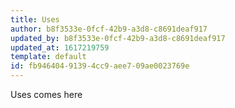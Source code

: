 ```yaml
---
title: Uses
author: b8f3533e-0fcf-42b9-a3d8-c8691deaf917
updated_by: b8f3533e-0fcf-42b9-a3d8-c8691deaf917
updated_at: 1617219759
template: default
id: fb946404-9139-4cc9-aee7-09ae0023769e
---
```

Uses comes here